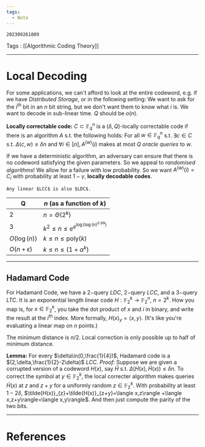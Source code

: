 ```yaml
---
tags:
  - Note
---
```

	202309261809

Tags : [[Algorithmic Coding Theory]]

---
# Local Decoding

For some applications, we can't afford to look at the entire codeword, e.g. if we have *Distributed Storage*, or in the following setting: We want to ask for the $i^{th}$ bit in an $n$ bit string, but we don't want them to know what $i$ is.
We want to decode in sub-linear time. $Q$ should be $o(n)$.

**Locally correctable code:** $C\subset \mathbb{F}_{q}^{n}$ is a $(\delta,Q)$-locally correctable code if there is an algorithm $A$ s.t. the following holds:
For all $w \in \mathbb{F}_{q}^{n}$ s.t. $\exists c \in C$ s.t. $\Delta(c,w)\le\delta n$ and $\forall i \in [n], A^{(w)}(i)$ makes at most $Q$ *oracle queries* to $w$.

If we have a deterministic algorithm, an adversary can ensure that there is no codeword satisfying the given parameters. So we appeal to *randomised algorithms*! We allow for a failure with low probability. So we want $A^{(w)}(i)=C_{i}$ with probability at least $1-\gamma$, **locally decodable codes**.

```ad-note
Any linear $LCC$ is also $LDC$.
```

| Q               | $n$ (as a function of $k$)                   |
| --------------- | -------------------------------------------- |
| 2               | $n = \Theta(2^{k})$                          |
| 3               | $k^{2}\le n\le e^{e^{\log(\log(n)^{0.99})}}$ |
| $O(\log(n))$    | $k \le n \le \text{poly}(k)$                       |
| $O(n+\epsilon)$ | $k\le n\le (1+\alpha^{k})$                   |

---

## Hadamard Code
For Hadamard Code, we have a $2-$query $LDC$, $2-$query $LCC$, and a $3-$query $LTC$.
It is an exponential length linear code $H:\mathbb{F}_{2}^{k}\to\mathbb{F}_{2}^{n}$, $n=2^{k}$.
How you map is, for $x\in\mathbb{F}_{2}^{k}$, you take the dot product of $x$ and $i$ in binary, and write the result at the $i^{th}$ index. More formally, $H(x)_{y}=\langle x,y\rangle$.
(It's like you're evaluating a linear map on $n$ points.)

The minimum distance is $n/2$. Local correction is only possible up to half of minimum distance.

**Lemma:** For every $\delta\in(0,\frac{1}{4})$, Hadamard code is a $(2,\delta,\frac{1}{2}-2\delta)$ $LCC$.
*Proof:* Suppose we are given a corrupted version of a codeword $H(x)$, say $\tilde{H}$ s.t. $\Delta(H(x),\tilde{H}(x))\le\delta n$.
To correct the symbol at $y\in\mathbb{F}_{2}^{k}$, the local correcter algorithm makes queries $\tilde{H}(x)$ at $z$ and $z+y$ for a uniformly random $z\in\mathbb{F}_{2}^{k}$.
With probability at least $1-2\delta$, $\tilde{H(x)}_{z}+\tilde{H(x)}_{z+y}=\langle x,z\rangle +\langle x,z+y\rangle=\langle x,y\rangle$.
And then just compute the parity of the two bits.


---
# References

